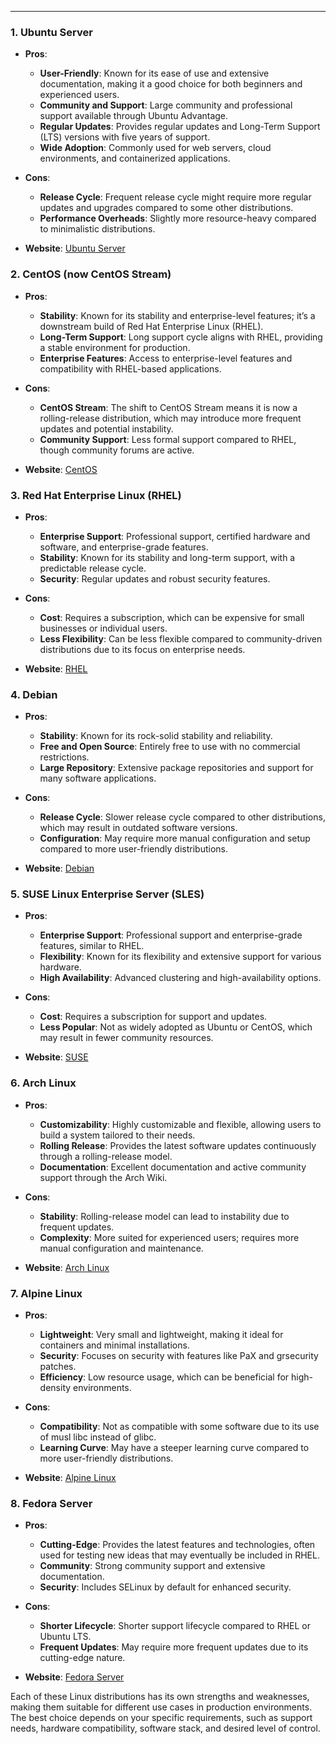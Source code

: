 ---

### 1. **Ubuntu Server**

- **Pros**:
  - **User-Friendly**: Known for its ease of use and extensive documentation, making it a good choice for both beginners and experienced users.
  - **Community and Support**: Large community and professional support available through Ubuntu Advantage.
  - **Regular Updates**: Provides regular updates and Long-Term Support (LTS) versions with five years of support.
  - **Wide Adoption**: Commonly used for web servers, cloud environments, and containerized applications.

- **Cons**:
  - **Release Cycle**: Frequent release cycle might require more regular updates and upgrades compared to some other distributions.
  - **Performance Overheads**: Slightly more resource-heavy compared to minimalistic distributions.

- **Website**: [Ubuntu Server](https://ubuntu.com/server)

### 2. **CentOS (now CentOS Stream)**

- **Pros**:
  - **Stability**: Known for its stability and enterprise-level features; it’s a downstream build of Red Hat Enterprise Linux (RHEL).
  - **Long-Term Support**: Long support cycle aligns with RHEL, providing a stable environment for production.
  - **Enterprise Features**: Access to enterprise-level features and compatibility with RHEL-based applications.

- **Cons**:
  - **CentOS Stream**: The shift to CentOS Stream means it is now a rolling-release distribution, which may introduce more frequent updates and potential instability.
  - **Community Support**: Less formal support compared to RHEL, though community forums are active.

- **Website**: [CentOS](https://www.centos.org/)

### 3. **Red Hat Enterprise Linux (RHEL)**

- **Pros**:
  - **Enterprise Support**: Professional support, certified hardware and software, and enterprise-grade features.
  - **Stability**: Known for its stability and long-term support, with a predictable release cycle.
  - **Security**: Regular updates and robust security features.

- **Cons**:
  - **Cost**: Requires a subscription, which can be expensive for small businesses or individual users.
  - **Less Flexibility**: Can be less flexible compared to community-driven distributions due to its focus on enterprise needs.

- **Website**: [RHEL](https://www.redhat.com/en/technologies/linux-platforms/enterprise-linux)

### 4. **Debian**

- **Pros**:
  - **Stability**: Known for its rock-solid stability and reliability.
  - **Free and Open Source**: Entirely free to use with no commercial restrictions.
  - **Large Repository**: Extensive package repositories and support for many software applications.

- **Cons**:
  - **Release Cycle**: Slower release cycle compared to other distributions, which may result in outdated software versions.
  - **Configuration**: May require more manual configuration and setup compared to more user-friendly distributions.

- **Website**: [Debian](https://www.debian.org/)

### 5. **SUSE Linux Enterprise Server (SLES)**

- **Pros**:
  - **Enterprise Support**: Professional support and enterprise-grade features, similar to RHEL.
  - **Flexibility**: Known for its flexibility and extensive support for various hardware.
  - **High Availability**: Advanced clustering and high-availability options.

- **Cons**:
  - **Cost**: Requires a subscription for support and updates.
  - **Less Popular**: Not as widely adopted as Ubuntu or CentOS, which may result in fewer community resources.

- **Website**: [SUSE](https://www.suse.com/products/server/)

### 6. **Arch Linux**

- **Pros**:
  - **Customizability**: Highly customizable and flexible, allowing users to build a system tailored to their needs.
  - **Rolling Release**: Provides the latest software updates continuously through a rolling-release model.
  - **Documentation**: Excellent documentation and active community support through the Arch Wiki.

- **Cons**:
  - **Stability**: Rolling-release model can lead to instability due to frequent updates.
  - **Complexity**: More suited for experienced users; requires more manual configuration and maintenance.

- **Website**: [Arch Linux](https://www.archlinux.org/)

### 7. **Alpine Linux**

- **Pros**:
  - **Lightweight**: Very small and lightweight, making it ideal for containers and minimal installations.
  - **Security**: Focuses on security with features like PaX and grsecurity patches.
  - **Efficiency**: Low resource usage, which can be beneficial for high-density environments.

- **Cons**:
  - **Compatibility**: Not as compatible with some software due to its use of musl libc instead of glibc.
  - **Learning Curve**: May have a steeper learning curve compared to more user-friendly distributions.

- **Website**: [Alpine Linux](https://www.alpinelinux.org/)

### 8. **Fedora Server**

- **Pros**:
  - **Cutting-Edge**: Provides the latest features and technologies, often used for testing new ideas that may eventually be included in RHEL.
  - **Community**: Strong community support and extensive documentation.
  - **Security**: Includes SELinux by default for enhanced security.

- **Cons**:
  - **Shorter Lifecycle**: Shorter support lifecycle compared to RHEL or Ubuntu LTS.
  - **Frequent Updates**: May require more frequent updates due to its cutting-edge nature.

- **Website**: [Fedora Server](https://getfedora.org/en/server/)

Each of these Linux distributions has its own strengths and weaknesses, making them suitable for different use cases in production environments. The best choice depends on your specific requirements, such as support needs, hardware compatibility, software stack, and desired level of control.
